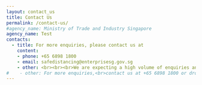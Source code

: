 ```yaml
---
layout: contact_us
title: Contact Us
permalink: /contact-us/
#agency_name: Ministry of Trade and Industry Singapore
agency_name: Test
contacts:
  - title: For more enquiries, please contact us at
    content:
    - phone: +65 6898 1800
    - email: safedistancing@enterprisesg.gov.sg
    - other: <br><br><br>We are expecting a high volume of enquiries and appreciate your understanding and patience. Kindly refrain from submitting duplicate applications to avoid further delays.  
#    - other: For more enquiries,<br>contact us at +65 6898 1800 or drop us an email at safedistancing@enterprisesg.gov.sg   
---
```

